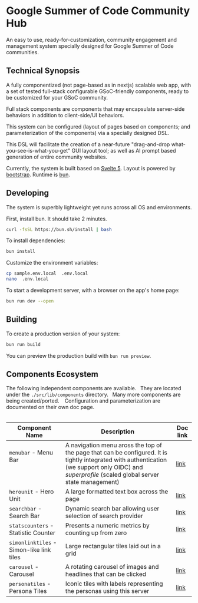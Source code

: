 # Google Summer of Code Community Hub

An easy to use, ready-for-customization, community engagement and management system specially designed for Google Summer of Code communities.

## Technical Synopsis

A fully componentized (not page-based as in nextjs) scalable web app, with a set of tested full-stack configurable GSoC-friendly components, ready to be customized for your GSoC community.

Full stack components are components that may encapsulate server-side behaviors in addition to client-side/UI behaviors.

This system can be configured (layout of pages based on components;  and parameterization of the components) via a specially designed DSL.   

This DSL will facilitate the creation of a near-future "drag-and-drop what-you-see-is-what-you-get" GUI layout tool;  as well as AI prompt based generation of entire community websites.

Currently, the system is built based on [Svelte 5](https://github.com/sveltejs/svelte).  Layout is powered by [bootstrap](https://github.com/twbs/bootstrap).  Runtime is [bun](https://github.com/oven-sh/bun).

## Developing

The system is superbly lightweight yet runs across all OS and environments.

First, install bun.   It should take 2 minutes.

```bash
curl -fsSL https://bun.sh/install | bash
```

To install dependencies:

```bash
bun install
```

Customize  the environment variables:

```bash
cp sample.env.local  .env.local
nano  .env.local
```

To start a development server, with a browser on the app's home page:

```bash
bun run dev --open
```

## Building

To create a production version of your system:

```bash
bun run build
```

You can preview the production build with `bun run preview`.


##  Components Ecosystem

The following independent components are available.&ensp; They are located under the `./src/lib/components` directory.&ensp; Many more components are being created/ported. &ensp;  Configuration and parameterization are documented on their own doc page.
<br/>
<br/>

|Component Name|Description|Doc link|
|------|------|------|
|`menubar` - Menu Bar<br/><br/><br/>|A navigation menu aross the top of the page that can be configured.  It is tightly integrated with authentication (we support only OIDC) and _superprofile_ (scaled global server state management)|[link](./docs/Menubar.md)|
|`herounit` -  Hero Unit|A large formatted text box across the page|[link](./docs/Herounit.md)|
|`searchbar` - Search Bar|Dynamic search bar allowing user selection of search provider|[link](./docs/Searchbar.md)|
|`statscounters` - Statistic Counter|Presents a numeric metrics by counting up from zero|[link](./docs/statscounters.md)|
|`simonlinktiles` - Simon-like link tiles|Large rectangular tiles laid out in a grid|[link](./docs/simonlinktiles.md)|
|`carousel` - Carousel|A rotating carousel of images and headlines that can be clicked|[link](./docs/Carousel.md)|
|`personatiles` - Persona Tiles|Iconic tiles with labels representing the personas using this server|[link](./docs/personatiles.md)|


